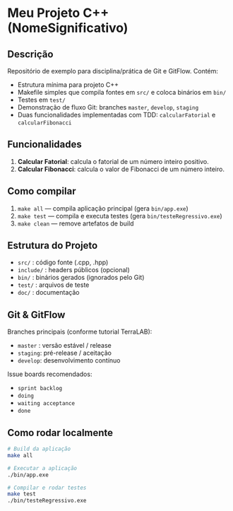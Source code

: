 # Meu Projeto C++ (NomeSignificativo)

## Descrição
Repositório de exemplo para disciplina/prática de Git e GitFlow. Contém:

- Estrutura mínima para projeto C++
- Makefile simples que compila fontes em `src/` e coloca binários em `bin/`
- Testes em `test/`
- Demonstração de fluxo Git: branches `master`, `develop`, `staging`
- Duas funcionalidades implementadas com TDD: `calcularFatorial` e `calcularFibonacci`

## Funcionalidades
1. **Calcular Fatorial**: calcula o fatorial de um número inteiro positivo.  
2. **Calcular Fibonacci**: calcula o valor de Fibonacci de um número inteiro.  

## Como compilar
1. `make all` — compila aplicação principal (gera `bin/app.exe`)  
2. `make test` — compila e executa testes (gera `bin/testeRegressivo.exe`)  
3. `make clean` — remove artefatos de build  

## Estrutura do Projeto
- `src/` : código fonte (.cpp, .hpp)  
- `include/` : headers públicos (opcional)  
- `bin/` : binários gerados (ignorados pelo Git)  
- `test/` : arquivos de teste  
- `doc/` : documentação  

## Git & GitFlow
Branches principais (conforme tutorial TerraLAB):

- `master` : versão estável / release  
- `staging`: pré-release / aceitação  
- `develop`: desenvolvimento contínuo  

Issue boards recomendados:

- `sprint backlog`  
- `doing`  
- `waiting acceptance`  
- `done`  

## Como rodar localmente
```sh
# Build da aplicação
make all

# Executar a aplicação
./bin/app.exe

# Compilar e rodar testes
make test
./bin/testeRegressivo.exe

